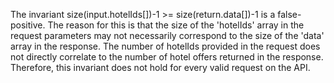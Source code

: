 The invariant size(input.hotelIds[])-1 >= size(return.data[])-1 is a false-positive. The reason for this is that the size of the 'hotelIds' array in the request parameters may not necessarily correspond to the size of the 'data' array in the response. The number of hotelIds provided in the request does not directly correlate to the number of hotel offers returned in the response. Therefore, this invariant does not hold for every valid request on the API.
